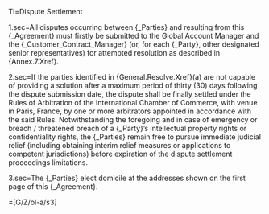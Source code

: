 Ti=Dispute Settlement 

1.sec=All disputes occurring between {_Parties} and resulting from this {_Agreement} must firstly be submitted to the Global Account Manager and the {_Customer_Contract_Manager} (or, for each {_Party}, other designated senior representatives) for attempted resolution as described in {Annex.7.Xref}.

2.sec=If the parties identified in {General.Resolve.Xref}(a) are not capable of providing a solution after a maximum period of thirty (30) days following the dispute submission date, the dispute shall be finally settled under the Rules of Arbitration of the International Chamber of Commerce, with venue in Paris, France, by one or more arbitrators appointed in accordance with the said Rules. Notwithstanding the foregoing and in case of emergency or breach / threatened breach of a {_Party}’s intellectual property rights or confidentiality rights, the {_Parties} remain free to pursue immediate judicial relief (including obtaining interim relief measures or applications to competent jurisdictions) before expiration of the dispute settlement proceedings limitations.

3.sec=The {_Parties} elect domicile at the addresses shown on the first page of this {_Agreement}.

=[G/Z/ol-a/s3]
